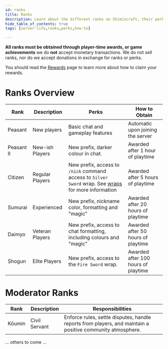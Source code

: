 ```yaml
---
id: ranks
title: Ranks
description: Learn about the different ranks on Shimincraft, their perks, and how to obtain them.
hide_table_of_contents: true
tags: [server-life,ranks,perks,how-to]

---
```

**All ranks must be obtained through player-time awards, or game achievements** we do **not** accept monetary transactions.
We do not sell ranks, nor do we accept donations in exchange for ranks or perks.

You should read the [Rewards](/docs/server-life/rewards) page to learn more about how to claim your rewards.

# Ranks Overview
| Rank       | Description     | Perks                                                                                                                          | How to Obtain                     |
|------------|-----------------|--------------------------------------------------------------------------------------------------------------------------------|-----------------------------------|
| Peasant    | New players     | Basic chat and gameplay features                                                                                               | Automatic upon joining the server |
| Peasant II | New-ish Players | New prefix, darker colour in chat.                                                                                             | Awarded after 1 hour of playtime  |
| Citizen    | Regular Players | New prefix, access to `/nick` command access to `Silver Sword` wrap. See [wraps](/docs/server-life/wraps) for more information | Awarded after 5 hours of playtime |
| Sumurai     | Experienced     | New prefix, nickname color, formatting and "magic"                                                                             | Awarded after 20 hours of playtime|
| Daimyo     | Veteran Players | New prefix, access to chat formatting, including colours and "magic"                                                           | Awarded after 50 hours of playtime|
| Shogun     | Elite Players   | New prefix, access to the `Fire Sword` wrap.                                                                                   | Awarded after 100 hours of playtime|

# Moderator Ranks
| Rank   | Description   | Responsibilities                                                                                                 |
|--------|---------------|------------------------------------------------------------------------------------------------------------------|
| Kōumin | Civil Servant | Enforce rules, settle disputes, handle reports from players, and maintain a positive community atmosphere.       |
... others to come ...
